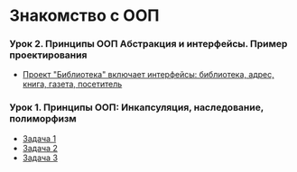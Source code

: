 # Знакомство с ООП

### Урок 2. Принципы ООП Абстракция и интерфейсы. Пример проектирования

* [Проект "Библиотека" включает интерфейсы: библиотека, адрес, книга, газета, посетитель](https://github.com/PDV-geekbrains/Getting-to-know-OOP/blob/master/class_02/Program.java)

### Урок 1. Принципы ООП: Инкапсуляция, наследование, полиморфизм

* [Задача 1](https://github.com/PDV-geekbrains/Getting-to-know-OOP/blob/master/task_01_01.java)
* [Задача 2](https://github.com/PDV-geekbrains/Getting-to-know-OOP/blob/master/task_01_02.java)
* [Задача 3](https://github.com/PDV-geekbrains/Getting-to-know-OOP/blob/master/task_01_03.java)